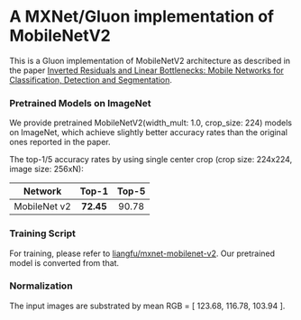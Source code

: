 # A MXNet/Gluon implementation of MobileNetV2

This is a Gluon implementation of MobileNetV2 architecture as described in the paper [Inverted Residuals and Linear Bottlenecks: Mobile Networks for Classification, Detection and Segmentation](https://arxiv.org/pdf/1801.04381).

### Pretrained Models on ImageNet

We provide pretrained MobileNetV2(width_mult: 1.0, crop_size: 224) models on ImageNet, which achieve slightly better accuracy rates than the original ones reported in the paper. 

The top-1/5 accuracy rates by using single center crop (crop size: 224x224, image size: 256xN):

Network|Top-1|Top-5|
:---:|:---:|:---:|
MobileNet v2| **72.45**| 90.78

### Training Script
For training, please refer to [liangfu/mxnet-mobilenet-v2](https://github.com/liangfu/mxnet-mobilenet-v2). Our pretrained model is converted from that.

### Normalization

The input images are substrated by mean RGB = [ 123.68, 116.78, 103.94 ].
